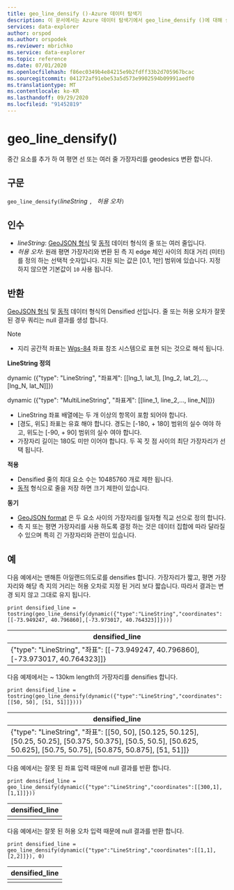 ```yaml
---
title: geo_line_densify ()-Azure 데이터 탐색기
description: 이 문서에서는 Azure 데이터 탐색기에서 geo_line_densify ()에 대해 설명 합니다.
services: data-explorer
author: orspod
ms.author: orspodek
ms.reviewer: mbrichko
ms.service: data-explorer
ms.topic: reference
ms.date: 07/01/2020
ms.openlocfilehash: f86ec0349b4e84215e9b2fdff33b2d705967bcac
ms.sourcegitcommit: 041272af91ebe53a5d573e9902594b09991aedf0
ms.translationtype: MT
ms.contentlocale: ko-KR
ms.lasthandoff: 09/29/2020
ms.locfileid: "91452819"
---
```

# <a name="geo_line_densify"></a>geo_line_densify()

중간 요소를 추가 하 여 평면 선 또는 여러 줄 가장자리를 geodesics 변환 합니다.

## <a name="syntax"></a>구문

`geo_line_densify(`*lineString* `, ` *허용 오차*`)`

## <a name="arguments"></a>인수

* *lineString*: [GeoJSON 형식](https://tools.ietf.org/html/rfc7946) 및 [동적](./scalar-data-types/dynamic.md) 데이터 형식의 줄 또는 여러 줄입니다.
* *허용 오차*: 원래 평면 가장자리와 변환 된 측 지 edge 체인 사이의 최대 거리 (미터)를 정의 하는 선택적 숫자입니다. 지원 되는 값은 [0.1, 1만] 범위에 있습니다. 지정 하지 않으면 기본값이 `10` 사용 됩니다.

## <a name="returns"></a>반환

[GeoJSON 형식](https://tools.ietf.org/html/rfc7946) 및 [동적](./scalar-data-types/dynamic.md) 데이터 형식의 Densified 선입니다. 줄 또는 허용 오차가 잘못 된 경우 쿼리는 null 결과를 생성 합니다.

> [!NOTE]
> * 지리 공간적 좌표는 [Wgs-84](https://earth-info.nga.mil/GandG/update/index.php?action=home) 좌표 참조 시스템으로 표현 되는 것으로 해석 됩니다.

**LineString 정의**

dynamic ({"type": "LineString", "좌표계": [[lng_1, lat_1], [lng_2, lat_2],..., [lng_N, lat_N]]})

dynamic ({"type": "MultiLineString", "좌표계": [[line_1, line_2,..., line_N]]})

* LineString 좌표 배열에는 두 개 이상의 항목이 포함 되어야 합니다.
* [경도, 위도] 좌표는 유효 해야 합니다. 경도는 [-180, + 180] 범위의 실수 여야 하 고, 위도는 [-90, + 90] 범위의 실수 여야 합니다.
* 가장자리 길이는 180도 미만 이어야 합니다. 두 꼭 짓 점 사이의 최단 가장자리가 선택 됩니다.

**적용**

* Densified 줄의 최대 요소 수는 10485760 개로 제한 됩니다.
* [동적](./scalar-data-types/dynamic.md) 형식으로 줄을 저장 하면 크기 제한이 있습니다.

**동기**

* [GeoJSON format](https://tools.ietf.org/html/rfc7946) 은 두 요소 사이의 가장자리를 일자형 직교 선으로 정의 합니다.
* 측 지 또는 평면 가장자리를 사용 하도록 결정 하는 것은 데이터 집합에 따라 달라질 수 있으며 특히 긴 가장자리와 관련이 있습니다.

## <a name="examples"></a>예

다음 예에서는 맨해튼 아일랜드의도로를 densifies 합니다. 가장자리가 짧고, 평면 가장자리와 해당 측 지의 거리는 허용 오차로 지정 된 거리 보다 짧습니다. 따라서 결과는 변경 되지 않고 그대로 유지 됩니다.

```kusto
print densified_line = tostring(geo_line_densify(dynamic({"type":"LineString","coordinates":[[-73.949247, 40.796860],[-73.973017, 40.764323]]})))
```

|densified_line|
|---|
|{"type": "LineString", "좌표": [[-73.949247, 40.796860], [-73.973017, 40.764323]]}|

다음 예제에서는 ~ 130km length의 가장자리를 densifies 합니다.

```kusto
print densified_line = tostring(geo_line_densify(dynamic({"type":"LineString","coordinates":[[50, 50], [51, 51]]})))
```

|densified_line|
|---|
|{"type": "LineString", "좌표": [[50, 50], [50.125, 50.125], [50.25, 50.25], [50.375, 50.375], [50.5, 50.5], [50.625, 50.625], [50.75, 50.75], [50.875, 50.875], [51, 51]]}|

다음 예에서는 잘못 된 좌표 입력 때문에 null 결과를 반환 합니다.

```kusto
print densified_line = geo_line_densify(dynamic({"type":"LineString","coordinates":[[300,1],[1,1]]}))
```

|densified_line|
|---|
||

다음 예에서는 잘못 된 허용 오차 입력 때문에 null 결과를 반환 합니다.

```kusto
print densified_line = geo_line_densify(dynamic({"type":"LineString","coordinates":[[1,1],[2,2]]}), 0)
```

|densified_line|
|---|
||
